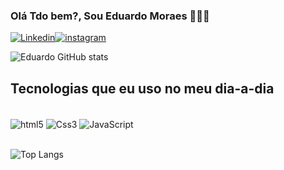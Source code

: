 ### Olá Tdo bem?, Sou Eduardo Moraes ✌🏻✨

[![Linkedin](https://img.shields.io/badge/LinkedIn-0077B5?style=for-the-badge&logo=linkedin&logoColor=white)](https://www.linkedin.com/in/eduardomoraes01/)[![instagram](https://img.shields.io/badge/Instagram-E4405F?style=for-the-badge&logo=instagram&logoColor=white)](https://www.instagram.com/eduardo_moraesjs/)

![Eduardo GitHub stats](https://github-readme-stats.vercel.app/api?username=Edumoraess&show_icons=true&theme=onedark)

## Tecnologias  que eu uso no meu dia-a-dia
<div style="display: inline_block"><br/>
<img align ="center" alt="html5" src="https://img.shields.io/badge/HTML5-E34F26?style=for-the-badge&logo=html5&logoColor=white">
<img align ="center" alt="Css3" src="https://img.shields.io/badge/CSS3-1572B6?style=for-the-badge&logo=css3&logoColor=white">
<img align ="center" alt="JavaScript " src="https://img.shields.io/badge/JavaScript-323330?style=for-the-badge&logo=javascript&logoColor=F7DF1E">

</div><br>

![Top Langs](https://github-readme-stats.vercel.app/api/top-langs/?username=edumoraess&layout=compact)
